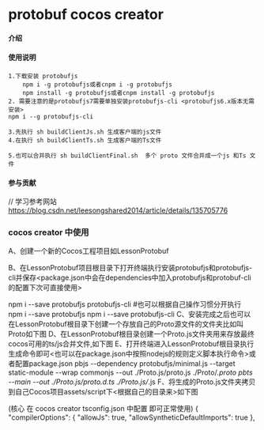 # protobuf cocos creator

#### 介绍




#### 使用说明

    1.下载安装 protobufjs
        npm i -g protobufjs或者cnpm i -g protobufjs
        npm install -g protobufjs或者cnpm install -g protobufjs
    2. 需要注意的是protobufjs7需要单独安装protobufjs-cli <protobufjs6.x版本无需安装>
    npm i --g protobufjs-cli

    3.先执行 sh buildClientJs.sh 生成客户端的js文件
    4.在执行 sh buildClientTs.sh 生成客户端的Ts文件
    
    5.也可以合并执行 sh buildClientFinal.sh  多个 proto 文件合并成一个js 和Ts 文件

#### 参与贡献
// 学习参考网站
https://blog.csdn.net/leesongshared2014/article/details/135705776



### cocos creator 中使用

A、创建一个新的Cocos工程项目如LessonProtobuf

B、在LessonProtobuf项目根目录下打开终端执行安装protobufjs和protobufjs-cli并保存<package.json中会在dependencies中加入protobufjs和protobuf-cli的配置下次可直接使用>

npm i --save protobufjs protobufjs-cli
#也可以根据自己操作习惯分开执行
npm i --save protobufjs
npm i --save protobufjs-cli
C、安装完成之后也可以在LessonProtobuf根目录下创建一个存放自己的Proto源文件的文件夹比如叫Proto如下图
D、在LessonProtobuf根目录创建一个Proto.js文件夹用来存放最终cocos可用的ts/js合并文件,如下图
E、打开终端进入LessonProtobuf根目录执行生成命令即可<也可以在package.json中按照nodejs的规则定义脚本执行命令>或者配置package.json
pbjs --dependency protobufjs/minimal.js --target static-module --wrap commonjs --out ./Proto.js/proto.js ./Proto/*.proto
pbts --main --out ./Proto.js/proto.d.ts ./Proto.js/*.js
F、将生成的Proto.js文件夹拷贝到自己Cocos项目assets/script下<根据自己的目录来>如下图


(核心 在 cocos creator tsconfig.json 中配置 即可正常使用)
{
  "compilerOptions": {
    "allowJs": true,
    "allowSyntheticDefaultImports": true
  },

